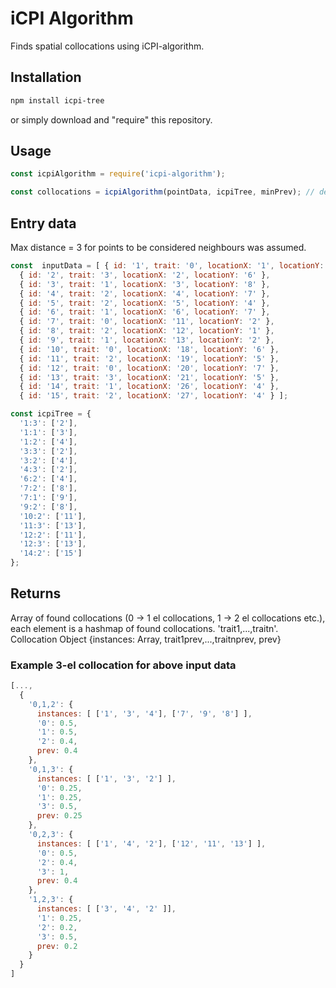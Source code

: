 # iCPI Algorithm

Finds spatial collocations using iCPI-algorithm.

## Installation

```bash
npm install icpi-tree
```

or simply download and "require" this repository.

## Usage

```js
const icpiAlgorithm = require('icpi-algorithm');

const collocations = icpiAlgorithm(pointData, icpiTree, minPrev); // default minPrev is 0

```

## Entry data

Max distance = 3 for points to be considered neighbours was assumed.
```js
const  inputData = [ { id: '1', trait: '0', locationX: '1', locationY: '7' },
  { id: '2', trait: '3', locationX: '2', locationY: '6' },
  { id: '3', trait: '1', locationX: '3', locationY: '8' },
  { id: '4', trait: '2', locationX: '4', locationY: '7' },
  { id: '5', trait: '2', locationX: '5', locationY: '4' },
  { id: '6', trait: '1', locationX: '6', locationY: '7' },
  { id: '7', trait: '0', locationX: '11', locationY: '2' },
  { id: '8', trait: '2', locationX: '12', locationY: '1' },
  { id: '9', trait: '1', locationX: '13', locationY: '2' },
  { id: '10', trait: '0', locationX: '18', locationY: '6' },
  { id: '11', trait: '2', locationX: '19', locationY: '5' },
  { id: '12', trait: '0', locationX: '20', locationY: '7' },
  { id: '13', trait: '3', locationX: '21', locationY: '5' },
  { id: '14', trait: '1', locationX: '26', locationY: '4' },
  { id: '15', trait: '2', locationX: '27', locationY: '4' } ];

const icpiTree = {
  '1:3': ['2'],
  '1:1': ['3'],
  '1:2': ['4'],
  '3:3': ['2'],
  '3:2': ['4'],
  '4:3': ['2'],
  '6:2': ['4'],
  '7:2': ['8'],
  '7:1': ['9'],
  '9:2': ['8'],
  '10:2': ['11'],
  '11:3': ['13'],
  '12:2': ['11'],
  '12:3': ['13'],
  '14:2': ['15']
};
```

## Returns

Array of found collocations (0 -> 1 el collocations, 1 -> 2 el collocations etc.),
each element is a hashmap of found collocations. 'trait1,...,traitn'.
Collocation Object {instances: Array, trait1prev,...,traitnprev, prev}

### Example 3-el collocation for above input data

```js
[...,
  {
    '0,1,2': {
      instances: [ ['1', '3', '4'], ['7', '9', '8'] ],
      '0': 0.5,
      '1': 0.5,
      '2': 0.4,
      prev: 0.4
    },
    '0,1,3': {
      instances: [ ['1', '3', '2'] ],
      '0': 0.25,
      '1': 0.25,
      '3': 0.5,
      prev: 0.25
    },
    '0,2,3': {
      instances: [ ['1', '4', '2'], ['12', '11', '13'] ],
      '0': 0.5,
      '2': 0.4,
      '3': 1,
      prev: 0.4
    },
    '1,2,3': {
      instances: [ ['3', '4', '2' ]],
      '1': 0.25,
      '2': 0.2,
      '3': 0.5,
      prev: 0.2
    }
  }
]
```
